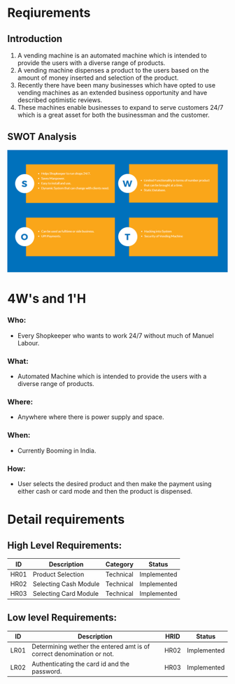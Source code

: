 # Reqiurements

## Introduction
1. A vending machine is an automated machine which is intended to provide the users with a diverse range of products. 
2. A vending machine dispenses a product to the users based on the amount of money inserted and selection of the product.
3. Recently there have been  many businesses which have opted to use vending  machines as an extended business opportunity and 
 have described optimistic reviews.
4. These machines enable businesses to expand to serve customers 24/7 which is a great asset for  both the businessman and the customer. 
 
 ## SWOT Analysis
 ![SWOT ANALYSIS](https://github.com/manish04-mu/MiniProjectLnT/blob/main/1_Requirements/swot.png)

# 4W&#39;s and 1&#39;H

### Who:
* Every Shopkeeper who wants to work 24/7 without much of Manuel Labour. 

### What:
* Automated Machine which is intended to provide the users with a diverse range of products.
 
### Where:
* Anywhere where there is power supply and space.

### When:
* Currently Booming in India. 

### How:
* User selects the desired product and then make the payment using either cash or card mode and then the product is dispensed.


# Detail requirements
## High Level Requirements:

ID       | Description                              | Category  | Status      |
------   | -----------------------------------------| -------   | -------     |
HR01     |      Product Selection        			| Technical | Implemented |
HR02     |      Selecting Cash Module    			| Technical | Implemented |
HR03     |      Selecting Card Module               | Technical | Implemented |


##  Low level Requirements:

ID    | Description                                 | HRID | Status|
------| --------------------------------------------| ------- | -------|
LR01   | Determining wether the entered amt is of correct denomination or not.| HR02 | Implemented |
LR02   | Authenticating the card id and the password.                          | HR03 | Implemented |


